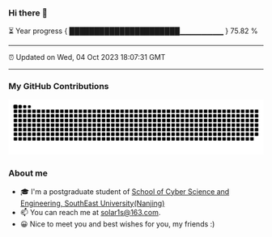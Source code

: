 ### Hi there 👋

⏳ Year progress { ██████████████████████▁▁▁▁▁▁▁▁ } 75.82 %

---

⏰ Updated on Wed, 04 Oct 2023 18:07:31 GMT

---
### My GitHub Contributions    

![](https://raw.githubusercontent.com/chenzongyao200127/chenzongyao200127/main/assets/github-contribution-grid-snake.svg)          

### About me   

- 🎓 I'm a postgraduate student of [School of Cyber Science and Engineering, SouthEast University(Nanjing)](https://www.seu.edu.cn/)
- 📫 You can reach me at [solar1s@163.com](mailto:solar1s@163.com).
- 😀 Nice to meet you and best wishes for you, my friends :)  



